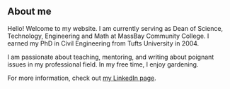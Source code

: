 ## About me

Hello! Welcome to my website. I am currently serving as Dean of Science, Technology, Engineering and Math at MassBay Community College. I earned my PhD in Civil Engineering from Tufts University in 2004.

I am passionate about teaching, mentoring, and writing about poignant issues in my professional field.
In my free time, I enjoy gardening.

For more information, check out [my LinkedIn page](https://www.linkedin.com/in/chitra-javdekar-deshpande-097781b/).
